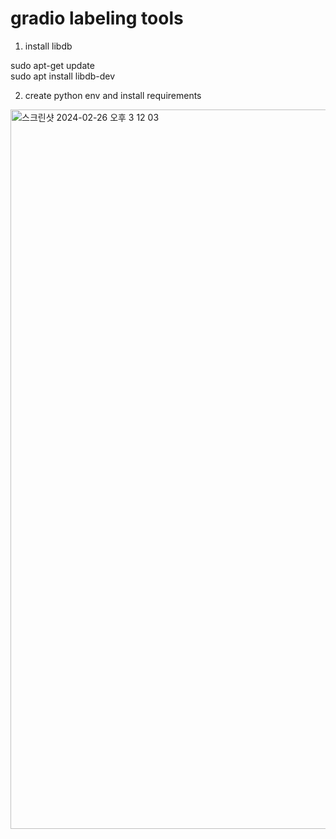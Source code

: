 # gradio labeling tools

1. install libdb
    
sudo apt-get update    
sudo apt install libdb-dev    

2. create python env and install requirements    

<img width="1151" alt="스크린샷 2024-02-26 오후 3 12 03" src="https://github.com/kyuhong0206/gradio_labeling/assets/32063217/2fb2e9f2-0024-4070-91e0-b325f693f36c">